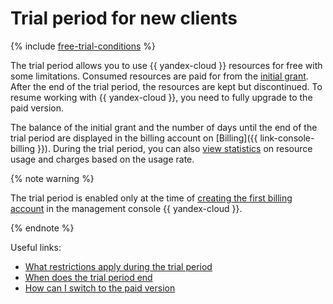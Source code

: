 # Trial period for new clients

{% include [free-trial-conditions](../../_includes/free-trial-conditions.md) %}

The trial period allows you to use {{ yandex-cloud }} resources for free with some limitations. Consumed resources are paid for from the [initial grant](bonus-account.md#start). After the end of the trial period, the resources are kept but discontinued. To resume working with {{ yandex-cloud }}, you need to fully upgrade to the paid version.

The balance of the initial grant and the number of days until the end of the trial period are displayed in the billing account on [Billing]({{ link-console-billing }}). During the trial period, you can also [view statistics](../operations/check-charges.md) on resource usage and charges based on the usage rate.

{% note warning %}

The trial period is enabled only at the time of [creating the first billing account](../quickstart/index.md) in the management console {{ yandex-cloud }}.

{% endnote %}

Useful links:
* [What restrictions apply during the trial period](../../getting-started/free-trial/concepts/limits.md)
* [When does the trial period end](../../getting-started/free-trial/concepts/trial-ending.md)
* [How can I switch to the paid version](../../getting-started/free-trial/concepts/upgrade-to-paid.md)